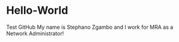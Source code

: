 # Hello-World
Test GitHub
My name is Stephano Zgambo and I work for MRA as a Network Administrator!
